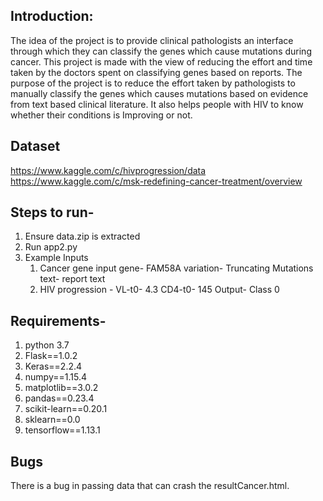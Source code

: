 ## Introduction:
The idea of the project is to provide clinical pathologists an interface through which they can classify the genes which cause mutations during cancer.
This project is made with the view of reducing the effort and time taken by the doctors spent on classifying genes based on reports.
The purpose of the project is to reduce the effort taken by pathologists to manually classify the genes which causes mutations based on evidence from text based clinical literature.
It also helps people with HIV to know whether their conditions is Improving or not.

## Dataset
https://www.kaggle.com/c/hivprogression/data
https://www.kaggle.com/c/msk-redefining-cancer-treatment/overview

## Steps to run-
1. Ensure data.zip is extracted
2. Run app2.py
3. Example Inputs 
	1. Cancer gene input
	   gene- FAM58A
	   variation- Truncating Mutations
	   text- report text 
	2. HIV progression - 
	    VL-t0- 4.3
	    CD4-t0- 145
	    Output- Class 0
		
## Requirements-
1. python 3.7
2. Flask==1.0.2
3. Keras==2.2.4
4. numpy==1.15.4
5. matplotlib==3.0.2
6. pandas==0.23.4
7. scikit-learn==0.20.1
8. sklearn==0.0
9. tensorflow==1.13.1

## Bugs

There is a bug in passing data that can crash the resultCancer.html.
